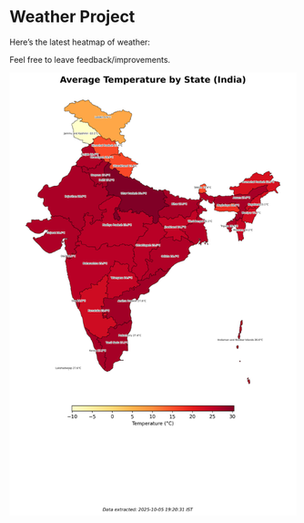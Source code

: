 # Weather Project

Here’s the latest heatmap of weather:

Feel free to leave feedback/improvements.

![India Heatmap](docs/assets/india_heatmap.png?v=E277A9)
